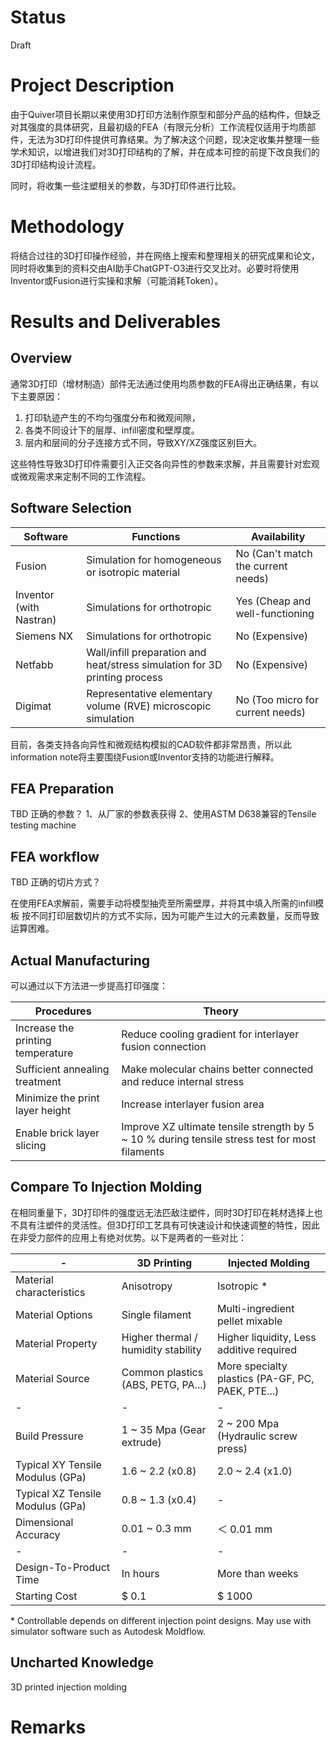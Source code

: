 <!--Chinese language comparison included 包含汉语对照-->
# Status 

Draft

# Project Description

由于Quiver项目长期以来使用3D打印方法制作原型和部分产品的结构件，但缺乏对其强度的具体研究，且最初级的FEA（有限元分析）工作流程仅适用于均质部件，无法为3D打印件提供可靠结果。为了解决这个问题，现决定收集并整理一些学术知识，以增进我们对3D打印结构的了解，并在成本可控的前提下改良我们的3D打印结构设计流程。

同时，将收集一些注塑相关的参数，与3D打印件进行比较。

# Methodology 

将结合过往的3D打印操作经验，并在网络上搜索和整理相关的研究成果和论文，同时将收集到的资料交由AI助手ChatGPT-O3进行交叉比对。必要时将使用Inventor或Fusion进行实操和求解（可能消耗Token）。

# Results and Deliverables 

## Overview

通常3D打印（增材制造）部件无法通过使用均质参数的FEA得出正确结果，有以下主要原因：

1. 打印轨迹产生的不均匀强度分布和微观间隙，
2. 各类不同设计下的层厚、infill密度和壁厚度。
3. 层内和层间的分子连接方式不同，导致XY/XZ强度区别巨大。

这些特性导致3D打印件需要引入正交各向异性的参数来求解，并且需要针对宏观或微观需求来定制不同的工作流程。

## Software Selection

|Software|Functions|Availability|
|-|-|-|
|Fusion|Simulation for homogeneous or isotropic material|No (Can't match the current needs)|
|Inventor (with Nastran)|Simulations for orthotropic|Yes (Cheap and well-functioning|
|Siemens NX|Simulations for orthotropic|No (Expensive)|
|Netfabb|Wall/infill preparation and heat/stress simulation for 3D printing process|No (Expensive)|
|Digimat|Representative elementary volume (RVE) microscopic simulation|No (Too micro for current needs)|

目前，各类支持各向异性和微观结构模拟的CAD软件都非常昂贵，所以此information note将主要围绕Fusion或Inventor支持的功能进行解释。

## FEA Preparation

TBD 正确的参数？
1、从厂家的参数表获得 
2、使用ASTM D638兼容的Tensile testing machine

## FEA workflow

TBD 正确的切片方式？

在使用FEA求解前，需要手动将模型抽壳至所需壁厚，并将其中填入所需的infill模板
按不同打印层数切片的方式不实际，因为可能产生过大的元素数量，反而导致运算困难。

## Actual Manufacturing

可以通过以下方法进一步提高打印强度：

|Procedures|Theory|
|-|-|
|Increase the printing temperature|Reduce cooling gradient for interlayer fusion connection|
|Sufficient annealing treatment|Make molecular chains better connected and reduce internal stress|
|Minimize the print layer height|Increase interlayer fusion area|
|Enable brick layer slicing|Improve XZ ultimate tensile strength by 5 ~ 10 % during tensile stress test for most filaments|

## Compare To Injection Molding

在相同重量下，3D打印件的强度远无法匹敌注塑件，同时3D打印在耗材选择上也不具有注塑件的灵活性。但3D打印工艺具有可快速设计和快速调整的特性，因此在非受力部件的应用上有绝对优势。以下是两者的一些对比：

|-|3D Printing|Injected Molding|
|-|-|-|
|Material characteristics|Anisotropy|Isotropic *|
|Material Options|Single filament|Multi-ingredient pellet mixable|
|Material Property|Higher thermal / humidity stability|Higher liquidity, Less additive required|
|Material Source|Common plastics (ABS, PETG, PA...)|More specialty plastics (PA-GF, PC, PAEK, PTE...)|
|-|-|-|
|Build Pressure|1 ~ 35 Mpa (Gear extrude)|2 ~ 200 Mpa (Hydraulic screw press)|
|Typical XY Tensile Modulus (GPa)|1.6 ~ 2.2 (x0.8)|2.0 ~ 2.4 (x1.0)|
|Typical XZ Tensile Modulus (GPa)|0.8 ~ 1.3 (x0.4)|-|
|Dimensional Accuracy|0.01 ~ 0.3 mm|＜ 0.01 mm|
|-|-|-|
|Design-To-Product Time|In hours|More than weeks|
|Starting Cost|$ 0.1|$ 1000|

 \* Controllable depends on different injection point designs. May use with simulator software such as Autodesk Moldflow.

## Uncharted Knowledge

3D printed injection molding 

# Remarks 
